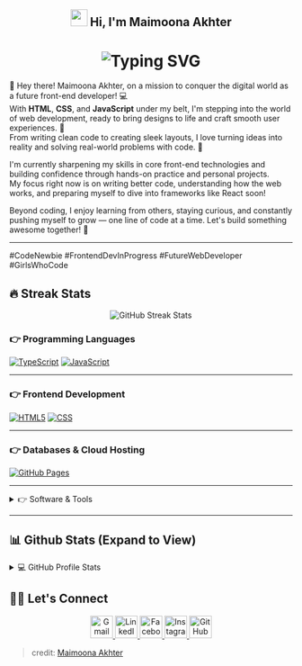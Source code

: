 <h2 align="center">
  <img src="https://media.giphy.com/media/hvRJCLFzcasrR4ia7z/giphy.gif" width="30px"/> Hi, I'm Maimoona Akhter
</h2>

<h1 align="center">
  <img src="https://readme-typing-svg.demolab.com?font=Fira+Code&pause=1000&color=00C1FF&center=true&vCenter=true&width=500&lines=Front-End+Web+Developer;Computer+Science+Student;Software+Engineer+Intern;Always+Eager+To+Learn+New+Things" alt="Typing SVG" />
</h1>

🚀 Hey there! Maimoona Akhter, on a mission to conquer the digital world as a future front-end developer! 💻  
With **HTML**, **CSS**, and **JavaScript** under my belt, I'm stepping into the world of web development, ready to bring designs to life and craft smooth user experiences. 🎨  
From writing clean code to creating sleek layouts, I love turning ideas into reality and solving real-world problems with code. 🌟

I'm currently sharpening my skills in core front-end technologies and building confidence through hands-on practice and personal projects.  
My focus right now is on writing better code, understanding how the web works, and preparing myself to dive into frameworks like React soon!

Beyond coding, I enjoy learning from others, staying curious, and constantly pushing myself to grow — one line of code at a time. Let's build something awesome together! 🌈

---

#CodeNewbie #FrontendDevInProgress #FutureWebDeveloper #GirlsWhoCode  
## 🔥 Streak Stats

<p align="center">
  <img src="https://github-readme-streak-stats.herokuapp.com/?user=Maimoona543&theme=tokyonight&hide_border=true&date_format=M%20j%5B%2C%20Y%5D" alt="GitHub Streak Stats"/>
</p>

### 👉 Programming Languages

[![TypeScript](https://img.shields.io/badge/-TypeScript-3178c6?style=for-the-badge&logo=typescript&logoColor=white)](https://github.com/Maimoona543/Maimoona543/blob/main/README.md)
[![JavaScript](https://img.shields.io/badge/-JavaScript-F7DF1E?style=for-the-badge&logo=javascript&logoColor=black)](https://github.com/Maimoona543/Maimoona543/blob/main/README.md)

---

### 👉 Frontend Development

[![HTML5](https://img.shields.io/badge/-HTML5-E34F26?style=for-the-badge&logo=html5&logoColor=white)](https://github.com/Maimoona543/Maimoona543/blob/main/README.md)
[![CSS](https://img.shields.io/badge/-CSS3-1572B6?style=for-the-badge&logo=css3)](https://github.com/Maimoona543/Maimoona543/blob/main/README.md)

---

### 👉 Databases & Cloud Hosting

[![GitHub Pages](https://img.shields.io/badge/-GitHub%20Pages-222?style=for-the-badge&logo=github)](https://github.com/Maimoona543/Maimoona543/blob/main/README.md)

---

<details>
<summary>👉 Software & Tools</summary>

<br/>

![Git](https://img.shields.io/badge/-Git-F05032?style=for-the-badge&logo=git&logoColor=white)
![VS Code](https://img.shields.io/badge/-Visual%20Studio%20Code-007ACC?style=for-the-badge&logo=visual-studio-code&logoColor=white)

</details>

---

## 📊 Github Stats (Expand to View)

<details>
  <summary>💻 GitHub Profile Stats</summary>
  <br/>
  <img src="https://github-readme-stats.vercel.app/api?username=Maimoona543&show_icons=true&theme=tokyonight" alt="GitHub Stats" />
</details>

## 🙋‍♀️ Let's Connect

<p align="center">
  <a href="mailto:maimoonaakhter22252@gmail.com" target="_blank">
    <img src="https://img.icons8.com/color/48/gmail--v1.png" width="40" title="Gmail"/>
  </a>
  <a href="https://www.linkedin.com/in/maimoona-akhter-48843b27a/" target="_blank">
    <img src="https://img.icons8.com/color/48/linkedin.png" width="40" title="LinkedIn"/>
  </a>
  <a href="https://www.facebook.com/maimoona.akhter.2025" target="_blank">
    <img src="https://img.icons8.com/color/48/facebook-new.png" width="40" title="Facebook"/>
  </a>
  <a href="https://www.instagram.com/miss_smiley39/" target="_blank">
    <img src="https://img.icons8.com/color/48/instagram-new--v1.png" width="40" title="Instagram"/>
  </a>
  <a href="https://github.com/Maimoona543" target="_blank">
    <img src="https://img.icons8.com/ios-filled/50/000000/github.png" width="40" title="GitHub"/>
  </a>
</p>

> credit: [Maimoona Akhter](https://github.com/Maimoona543)  
